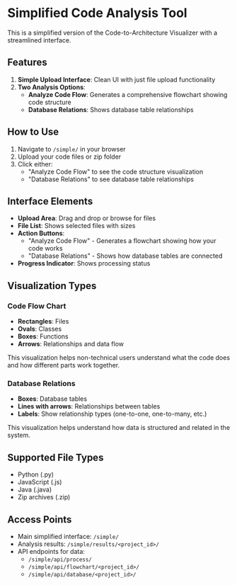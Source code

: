 # Simplified Code Analysis Tool

This is a simplified version of the Code-to-Architecture Visualizer with a streamlined interface.

## Features

1. **Simple Upload Interface**: Clean UI with just file upload functionality
2. **Two Analysis Options**:
   - **Analyze Code Flow**: Generates a comprehensive flowchart showing code structure
   - **Database Relations**: Shows database table relationships

## How to Use

1. Navigate to `/simple/` in your browser
2. Upload your code files or zip folder
3. Click either:
   - "Analyze Code Flow" to see the code structure visualization
   - "Database Relations" to see database table relationships

## Interface Elements

- **Upload Area**: Drag and drop or browse for files
- **File List**: Shows selected files with sizes
- **Action Buttons**: 
  - "Analyze Code Flow" - Generates a flowchart showing how your code works
  - "Database Relations" - Shows how database tables are connected
- **Progress Indicator**: Shows processing status

## Visualization Types

### Code Flow Chart
- **Rectangles**: Files
- **Ovals**: Classes
- **Boxes**: Functions
- **Arrows**: Relationships and data flow

This visualization helps non-technical users understand what the code does and how different parts work together.

### Database Relations
- **Boxes**: Database tables
- **Lines with arrows**: Relationships between tables
- **Labels**: Show relationship types (one-to-one, one-to-many, etc.)

This visualization helps understand how data is structured and related in the system.

## Supported File Types

- Python (.py)
- JavaScript (.js)
- Java (.java)
- Zip archives (.zip)

## Access Points

- Main simplified interface: `/simple/`
- Analysis results: `/simple/results/<project_id>/`
- API endpoints for data: 
  - `/simple/api/process/`
  - `/simple/api/flowchart/<project_id>/`
  - `/simple/api/database/<project_id>/`
